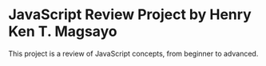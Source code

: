 # JavaScript Review Project by Henry Ken T. Magsayo
This project is a review of JavaScript concepts, from beginner to advanced.